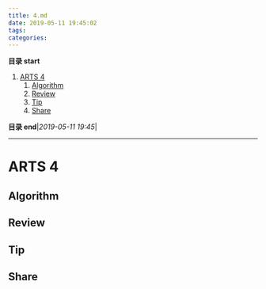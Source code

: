 ```yaml
---
title: 4.md
date: 2019-05-11 19:45:02
tags: 
categories: 
---
```


**目录 start**
 
1. [ARTS 4](#arts-4)
    1. [Algorithm](#algorithm)
    1. [Review](#review)
    1. [Tip](#tip)
    1. [Share](#share)

**目录 end**|_2019-05-11 19:45_|
****************************************
# ARTS 4

## Algorithm

## Review

## Tip

## Share
